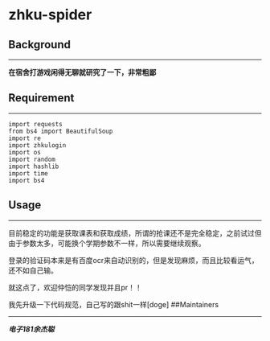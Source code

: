 # zhku-spider
## Background
***
__在宿舍打游戏闲得无聊就研究了一下，非常粗鄙__
## Requirement
***
```
import requests
from bs4 import BeautifulSoup
import re
import zhkulogin
import os
import random
import hashlib
import time
import bs4
```
## Usage
***
目前稳定的功能是获取课表和获取成绩，所谓的抢课还不是完全稳定，之前试过但由于参数太多，可能换个学期参数不一样，所以需要继续观察。

登录的验证码本来是有百度ocr来自动识别的，但是发现麻烦，而且比较看运气，还不如自己输。

就这点了，欢迎仲恺的同学发现并且pr！！

我先升级一下代码规范，自己写的跟shit一样[doge]
##Maintainers
***
___电子181余杰聪___


